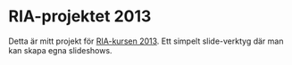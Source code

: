 RIA-projektet 2013
===========

Detta är mitt projekt för [RIA-kursen 2013](https://coursepress.lnu.se/kurs/ria-utveckling-med-javascript/). Ett simpelt slide-verktyg där man kan skapa egna slideshows.
